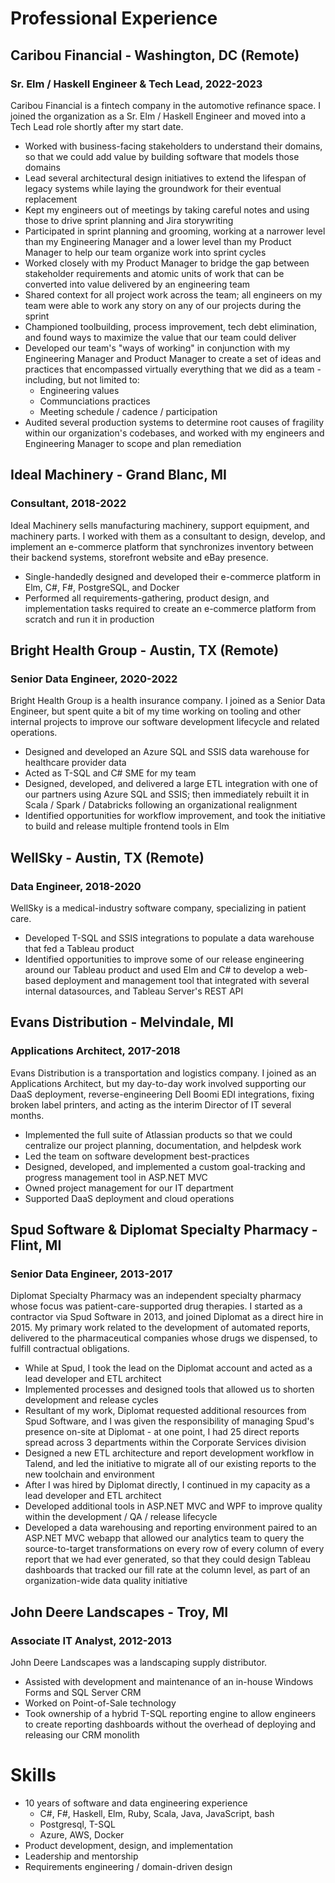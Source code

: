 # Professional Experience

## Caribou Financial - Washington, DC (Remote)
### Sr. Elm / Haskell Engineer & Tech Lead, 2022-2023

Caribou Financial is a fintech company in the automotive refinance space. I joined the organization as a Sr. Elm / Haskell Engineer and moved into a Tech Lead role shortly after my start date.

* Worked with business-facing stakeholders to understand their domains, so that we could add value by building software that models those domains
* Lead several architectural design initiatives to extend the lifespan of legacy systems while laying the groundwork for their eventual replacement
* Kept my engineers out of meetings by taking careful notes and using those to drive sprint planning and Jira storywriting
* Participated in sprint planning and grooming, working at a narrower level than my Engineering Manager and a lower level than my Product Manager to help our team organize work into sprint cycles
* Worked closely with my Product Manager to bridge the gap between stakeholder requirements and atomic units of work that can be converted into value delivered by an engineering team
* Shared context for all project work across the team; all engineers on my team were able to work any story on any of our projects during the sprint
* Championed toolbuilding, process improvement, tech debt elimination, and found ways to maximize the value that our team could deliver
* Developed our team's "ways of working" in conjunction with my Engineering Manager and Product Manager to create a set of ideas and practices that encompassed virtually everything that we did as a team - including, but not limited to:
  - Engineering values
  - Communciations practices
  - Meeting schedule / cadence / participation
* Audited several production systems to determine root causes of fragility within our organization's codebases, and worked with my engineers and Engineering Manager to scope and plan remediation

## Ideal Machinery - Grand Blanc, MI
### Consultant, 2018-2022

Ideal Machinery sells manufacturing machinery, support equipment, and machinery parts. I worked with them as a consultant to design, develop, and implement an e-commerce platform that synchronizes inventory between their backend systems, storefront website and eBay presence.

* Single-handedly designed and developed their e-commerce platform in Elm, C#, F#, PostgreSQL, and Docker
* Performed all requirements-gathering, product design, and implementation tasks required to create an e-commerce platform from scratch and run it in production

## Bright Health Group - Austin, TX (Remote)
### Senior Data Engineer, 2020-2022

Bright Health Group is a health insurance company. I joined as a Senior Data Engineer, but spent quite a bit of my time working on tooling and other internal projects to improve our software development lifecycle and related operations.

* Designed and developed an Azure SQL and SSIS data warehouse for healthcare provider data
* Acted as T-SQL and C# SME for my team
* Designed, developed, and delivered a large ETL integration with one of our partners using Azure SQL and SSIS; then immediately rebuilt it in Scala / Spark / Databricks following an organizational realignment
* Identified opportunities for workflow improvement, and took the initiative to build and release multiple frontend tools in Elm

## WellSky - Austin, TX (Remote)
### Data Engineer, 2018-2020

WellSky is a medical-industry software company, specializing in patient care.

* Developed T-SQL and SSIS integrations to populate a data warehouse that fed a Tableau product
* Identified opportunities to improve some of our release engineering around our Tableau product and used Elm and C# to develop a web-based deployment and management tool that integrated with several internal datasources, and Tableau Server's REST API

## Evans Distribution - Melvindale, MI
### Applications Architect, 2017-2018

Evans Distribution is a transportation and logistics company. I joined as an Applications Architect, but my day-to-day work involved supporting our DaaS deployment, reverse-engineering Dell Boomi EDI integrations, fixing broken label printers, and acting as the interim Director of IT several months.

* Implemented the full suite of Atlassian products so that we could centralize our project planning, documentation, and helpdesk work
* Led the team on software development best-practices
* Designed, developed, and implemented a custom goal-tracking and progress management tool in ASP.NET MVC
* Owned project management for our IT department
* Supported DaaS deployment and cloud operations

## Spud Software & Diplomat Specialty Pharmacy - Flint, MI
### Senior Data Engineer, 2013-2017

Diplomat Specialty Pharmacy was an independent specialty pharmacy whose focus was patient-care-supported drug therapies. I started as a contractor via Spud Software in 2013, and joined Diplomat as a direct hire in 2015. My primary work related to the development of automated reports, delivered to the pharmaceutical companies whose drugs we dispensed, to fulfill contractual obligations.

* While at Spud, I took the lead on the Diplomat account and acted as a lead developer and ETL architect
* Implemented processes and designed tools that allowed us to shorten development and release cycles
* Resultant of my work, Diplomat requested additional resources from Spud Software, and I was given the responsibility of managing Spud's presence on-site at Diplomat - at one point, I had 25 direct reports spread across 3 departments within the Corporate Services division
* Designed a new ETL architecture and report development workflow in Talend, and led the initiative to migrate all of our existing reports to the new toolchain and environment
* After I was hired by Diplomat directly, I continued in my capacity as a lead developer and ETL architect
* Developed additional tools in ASP.NET MVC and WPF to improve quality within the development / QA / release lifecycle
* Developed a data warehousing and reporting environment paired to an ASP.NET MVC webapp that allowed our analytics team to query the source-to-target transformations on every row of every column of every report that we had ever generated, so that they could design Tableau dashboards that tracked our fill rate at the column level, as part of an organization-wide data quality initiative

## John Deere Landscapes - Troy, MI
### Associate IT Analyst, 2012-2013

John Deere Landscapes was a landscaping supply distributor.

* Assisted with development and maintenance of an in-house Windows Forms and SQL Server CRM
* Worked on Point-of-Sale technology
* Took ownership of a hybrid T-SQL reporting engine to allow engineers to create reporting dashboards without the overhead of deploying and releasing our CRM monolith

# Skills

* 10 years of software and data engineering experience
  * C#, F#, Haskell, Elm, Ruby, Scala, Java, JavaScript, bash
  * Postgresql, T-SQL
  * Azure, AWS, Docker
* Product development, design, and implementation
* Leadership and mentorship
* Requirements engineering / domain-driven design

